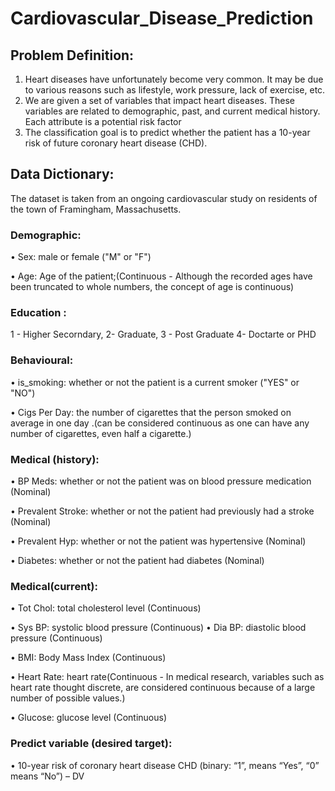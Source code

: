 # Cardiovascular_Disease_Prediction

## Problem Definition:

1. Heart diseases have unfortunately become very common. It may be due to various reasons such as lifestyle, work pressure, lack of exercise, etc.
2. We are given a set of variables that impact heart diseases. These variables are related to demographic, past, and current medical history. Each attribute is a potential risk factor
3. The classification goal is to predict whether the patient has a 10-year risk of future coronary heart disease (CHD). 

## Data Dictionary:

The dataset is taken from an ongoing cardiovascular study on residents of the town of Framingham, Massachusetts.

### Demographic:

• Sex: male or female ("M" or "F")

• Age: Age of the patient;(Continuous - Although the recorded ages have been truncated to whole numbers, the concept of age is continuous)

### Education :

1 - Higher Secorndary, 2- Graduate, 3 - Post Graduate 4- Doctarte or PHD

### Behavioural:

• is_smoking: whether or not the patient is a current smoker ("YES" or "NO") 

• Cigs Per Day: the number of cigarettes that the person smoked on average in one day .(can be considered continuous as one can have any number of cigarettes, even half a cigarette.)

### Medical (history):

• BP Meds: whether or not the patient was on blood pressure medication (Nominal)

• Prevalent Stroke: whether or not the patient had previously had a stroke (Nominal)

• Prevalent Hyp: whether or not the patient was hypertensive (Nominal)

• Diabetes: whether or not the patient had diabetes (Nominal)

### Medical(current):

• Tot Chol: total cholesterol level (Continuous)

• Sys BP: systolic blood pressure (Continuous) • Dia BP: diastolic blood pressure (Continuous)

• BMI: Body Mass Index (Continuous)

• Heart Rate: heart rate(Continuous - In medical research, variables such as heart rate thought discrete, are considered continuous because of a large number of possible values.)

• Glucose: glucose level (Continuous)

### Predict variable (desired target):

• 10-year risk of coronary heart disease CHD (binary: “1”, means “Yes”, “0” means “No”) – DV

